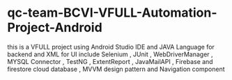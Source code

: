 # qc-team-BCVI-VFULL-Automation-Project-Android
this is a VFULL project using Android Studio IDE and JAVA Language for backend and XML for UI include Selenium , JUnit , WebDriverManager , MYSQL Connector , TestNG , ExtentReport , JavaMailAPI , Firebase and firestore cloud database , MVVM design pattern and Navigation component
